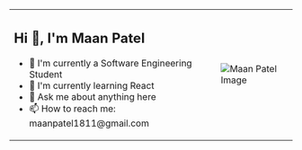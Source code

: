 <table>
  <tr>
    <td>
      <h2>Hi 👋, I'm Maan Patel</h2>
      <ul>
        <li>🔭 I'm currently a Software Engineering Student</li>
        <li>🌱 I'm currently learning React</li>
        <li>💬 Ask me about anything here</li>
        <li>📫 How to reach me: maanpatel1811@gmail.com</li>
      </ul>
    </td>
    <td>
      <img src="https://github.com/maanp03/maanp03/assets/99618820/a28ab2f0-a053-448c-816a-2fc1360dafbf" alt="Maan Patel Image" style="max-width:100%;">
    </td>
  </tr>
</table>


                                                                                  





